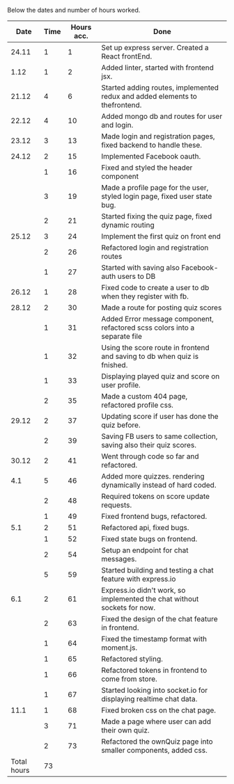 Below the dates and number of hours worked.

| Date        | Time | Hours acc. | Done                                                                        |
| ----------- | ---- | ---------- | --------------------------------------------------------------------------- |
| 24.11       | 1    | 1          | Set up express server. Created a React frontEnd.                            |
| 1.12        | 1    | 2          | Added linter, started with frontend jsx.                                    |
| 21.12       | 4    | 6          | Started adding routes, implemented redux and added elements to thefrontend. |
| 22.12       | 4    | 10         | Added mongo db and routes for user and login.                               |
| 23.12       | 3    | 13         | Made login and registration pages, fixed backend to handle these.           |
| 24.12       | 2    | 15         | Implemented Facebook oauth.                                                 |
|             | 1    | 16         | Fixed and styled the header component                                       |
|             | 3    | 19         | Made a profile page for the user, styled login page, fixed user state bug.  |
|             | 2    | 21         | Started fixing the quiz page, fixed dynamic routing                         |
| 25.12       | 3    | 24         | Implement the first quiz on front end                                       |
|             | 2    | 26         | Refactored login and registration routes                                    |
|             | 1    | 27         | Started with saving also Facebook-auth users to DB                          |
| 26.12       | 1    | 28         | Fixed code to create a user to db when they register with fb.               |
| 28.12       | 2    | 30         | Made a route for posting quiz scores                                        |
|             | 1    | 31         | Added Error message component, refactored scss colors into a separate file  |
|             | 1    | 32         | Using the score route in frontend and saving to db when quiz is fnished.    |
|             | 1    | 33         | Displaying played quiz and score on user profile.                           |
|             | 2    | 35         | Made a custom 404 page, refactored profile css.                             |
| 29.12       | 2    | 37         | Updating score if user has done the quiz before.                            |
|             | 2    | 39         | Saving FB users to same collection, saving also their quiz scores.          |
| 30.12       | 2    | 41         | Went through code so far and refactored.                                    |
| 4.1         | 5    | 46         | Added more quizzes. rendering dynamically instead of hard coded.            |
|             | 2    | 48         | Required tokens on score update requests.                                   |
|             | 1    | 49         | Fixed frontend bugs, refactored.                                            |
| 5.1         | 2    | 51         | Refactored api, fixed bugs.                                                 |
|             | 1    | 52         | Fixed state bugs on frontend.                                               |
|             | 2    | 54         | Setup an endpoint for chat messages.                                        |
|             | 5    | 59         | Started building and testing a chat feature with express.io                 |
| 6.1         | 2    | 61         | Express.io didn't work, so implemented the chat without sockets for now.    |
|             | 2    | 63         | Fixed the design of the chat feature in frontend.                           |
|             | 1    | 64         | Fixed the timestamp format with moment.js.                                  |
|             | 1    | 65         | Refactored styling.                                                         |
|             | 1    | 66         | Refactored tokens in frontend to come from store.                           |
|             | 1    | 67         | Started looking into socket.io for displaying realtime chat data.           |
| 11.1        | 1    | 68         | Fixed broken css on the chat page.                                          |
|             | 3    | 71         | Made a page where user can add their own quiz.                              |
|             | 2    | 73         | Refactored the ownQuiz page into smaller components, added css.             |
| Total hours | 73   |            |
